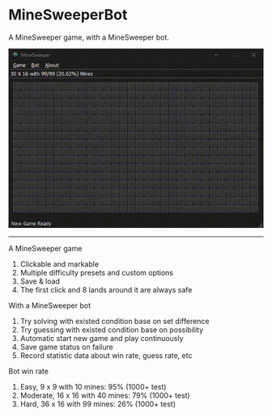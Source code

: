 
# MineSweeperBot

A MineSweeper game, with a MineSweeper bot.

![](doc/demo.gif)

---

A MineSweeper game

1. Clickable and markable
2. Multiple difficulty presets and custom options
3. Save & load
4. The first click and 8 lands around it are always safe

With a MineSweeper bot

1. Try solving with existed condition base on set difference
2. Try guessing with existed condition base on possibility
3. Automatic start new game and play continuously
4. Save game status on failure
5. Record statistic data about win rate, guess rate, etc

Bot win rate

1. Easy, 9 x 9 with 10 mines: 95% (1000+ test)
2. Moderate, 16 x 16 with 40 mines: 79% (1000+ test)
3. Hard, 36 x 16 with 99 mines: 26% (1000+ test)
